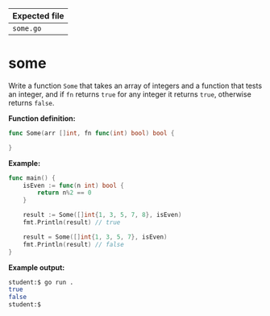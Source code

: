 | Expected file |
| ------------- |
| `some.go`     |

# some

Write a function `Some` that takes an array of integers and a function that tests an integer, and if `fn` returns `true` for any integer it returns `true`, otherwise returns `false`.

**Function definition:**

```go
func Some(arr []int, fn func(int) bool) bool {

}
```

**Example:**

```go
func main() {
    isEven := func(n int) bool {
        return n%2 == 0
    }

    result := Some([]int{1, 3, 5, 7, 8}, isEven)
    fmt.Println(result) // true

    result = Some([]int{1, 3, 5, 7}, isEven)
    fmt.Println(result) // false
}
```

**Example output:**

```sh
student:$ go run .
true
false
student:$
```
